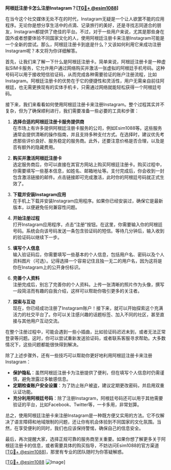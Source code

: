**阿根廷注册卡怎么注册Instagram？[[TG💪+ @esim1088](https://t.me/s/esim1088)]**

在当今这个社交媒体无处不在的时代，Instagram无疑是一个让人欲罢不能的应用程序。无论你是想分享生活中的点滴、记录旅行的美好，还是寻找志同道合的朋友，Instagram都提供了绝佳的平台。不过，对于一些用户来说，尤其是那些身在国外或者想要体验不同国家文化的人，使用阿根廷注册卡来注册Instagram可能是一个全新的尝试。那么，阿根廷注册卡到底是什么？又该如何利用它来成功注册Instagram呢？本文将为你详细解答。

首先，让我们来了解一下什么是阿根廷注册卡。简单来说，阿根廷注册卡是一种虚拟SIM卡服务，它允许用户通过网络购买并激活一张虚拟的阿根廷手机号码。这种号码可以用于接收短信验证码，从而完成各种需要验证的账户注册流程，比如Instagram。阿根廷注册卡的优势在于它的便捷性和灵活性，用户无需亲自前往阿根廷，也无需更换现有的实体手机卡，只需通过网络就能轻松获得一个阿根廷号码。

接下来，我们来看看如何使用阿根廷注册卡来注册Instagram。整个过程其实并不复杂，但为了确保顺利进行，我们需要准备一些必要的工具和步骤：

1. **选择合适的阿根廷注册卡服务提供商**  
   在市场上有许多提供阿根廷注册卡服务的公司，例如Esim1088等。这些服务通常会提供清晰的操作指南，并且支持多种支付方式。在选择时，建议优先考虑那些评价良好、服务稳定的服务商。此外，还要注意价格是否合理，以及是否有额外的隐藏费用。

2. **购买并激活阿根廷注册卡**  
   选定服务商后，你可以直接在其官方网站上购买阿根廷注册卡。购买过程中，你需要填写一些基本信息，如姓名、邮箱地址等。支付完成后，你会收到一封包含激活链接的邮件。点击链接即可完成激活，此时你的阿根廷号码就正式生效了。

3. **下载并安装Instagram应用**  
   在手机上下载并安装Instagram应用程序。如果你已经安装过，确保它是最新版本，以便避免任何兼容性问题。

4. **开始注册过程**  
   打开Instagram应用程序，点击“注册”按钮。在这里，你需要输入你的阿根廷号码。系统会向该号码发送一条包含验证码的短信。等待几分钟后，输入收到的验证码以继续下一步。

5. **填写个人信息**  
   输入验证码后，你需要填写一些基本的个人信息，包括用户名、密码以及个人资料图片（可选）。记得选择一个容易记住且独一无二的用户名，因为这将是你在Instagram上的公开身份标识。

6. **完善个人资料**  
   注册完成后，别忘了完善你的个人资料。上传一张清晰的照片作为头像，撰写一段简洁而有趣的自我介绍，这样可以帮助你吸引更多的关注者。

7. **探索与互动**  
   现在，你已经成功注册了Instagram账户！接下来，就可以开始探索这个充满活力的社交平台了。你可以关注感兴趣的话题标签、加入不同的社区，甚至直接与其他用户互动交流。

在整个注册过程中，可能会遇到一些小插曲，比如验证码迟迟未到，或者无法正常登录等问题。这时，你可以尝试重新发送验证码，或者联系客服寻求帮助。大多数情况下，这些问题都能很快得到解决。

除了上述步骤外，还有一些技巧可以帮助你更好地利用阿根廷注册卡来注册Instagram：

- **保护隐私**：虽然阿根廷注册卡为注册提供了便利，但在填写个人信息时仍需谨慎，避免泄露过多敏感信息。
- **定期检查账户安全设置**：为了防止账户被盗，建议定期更改密码，并启用双重认证功能。
- **充分利用阿根廷号码**：除了注册Instagram，阿根廷号码还可以用于其他需要验证的平台，比如Facebook、Twitter等，一卡多用，非常划算。

总之，使用阿根廷注册卡来注册Instagram是一种既方便又实用的方法。它不仅解决了语言障碍和地域限制的问题，还让你有机会体验到不同国家的文化氛围。当然，在享受便利的同时，我们也应该保持警惕，确保自己的信息安全。

最后，再次提醒大家，选择正规可靠的服务商至关重要。如果你想了解更多关于阿根廷注册卡的信息，或者需要具体的购买指导，不妨访问Esim1088的官方渠道[[TG💪+ @esim1088](https://t.me/s/esim1088)]，那里有专业的团队随时为你答疑解惑。

[[TG💪+ @esim1088](https://t.me/s/esim1088) ![Image](https://i.postimg.cc/4NQfJmqS/Snipaste-2025-05-13-00-14-12.png)]
